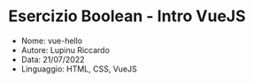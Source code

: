 # Esercizio Boolean - Intro VueJS

* Nome: vue-hello
* Autore: Lupinu Riccardo
* Data: 21/07/2022
* Linguaggio: HTML, CSS, VueJS
